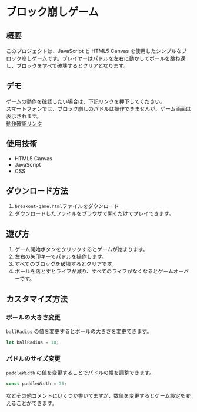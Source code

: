 # ブロック崩しゲーム

## 概要
このプロジェクトは、JavaScript と HTML5 Canvas を使用したシンプルなブロック崩しゲームです。プレイヤーはパドルを左右に動かしてボールを跳ね返し、ブロックをすべて破壊するとクリアとなります。

## デモ
ゲームの動作を確認したい場合は、下記リンクを押下してください。  
スマートフォンでは、ブロック崩しのパドルは操作できませんが、ゲーム画面は表示されます。   
[動作確認リンク](https://crux-daime.github.io/breakout-game/breakout-game.html)

## 使用技術
- HTML5 Canvas
- JavaScript
- CSS

## ダウンロード方法
1. `breakout-game.html`ファイルをダウンロード
2. ダウンロードしたファイルをブラウザで開くだけでプレイできます。

## 遊び方
1. ゲーム開始ボタンをクリックするとゲームが始まります。
2. 左右の矢印キーでパドルを操作します。
3. すべてのブロックを破壊するとクリアです。
4. ボールを落とすとライフが減り、すべてのライフがなくなるとゲームオーバーです。

## カスタマイズ方法

### ボールの大きさ変更
`ballRadius` の値を変更するとボールの大きさを変更できます。
```js
let ballRadius = 10;
```

### パドルのサイズ変更
`paddleWidth` の値を変更することでパドルの幅を調整できます。
```js
const paddleWidth = 75;
```
などその他コメントにいくつか書いてますが、数値を変更するとゲーム設定を変えることができます。

